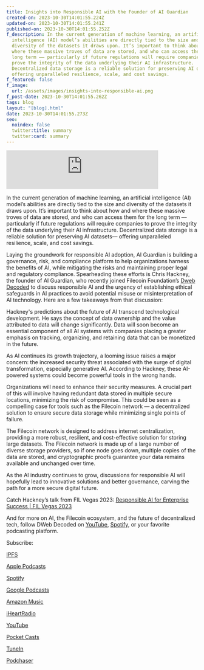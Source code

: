 ```yaml
---
title: Insights into Responsible AI with the Founder of AI Guardian
created-on: 2023-10-30T14:01:55.224Z
updated-on: 2023-10-30T14:01:55.241Z
published-on: 2023-10-30T14:01:55.252Z
f_description: In the current generation of machine learning, an artificial
  intelligence (AI) model’s abilities are directly tied to the size and
  diversity of the datasets it draws upon. It’s important to think about how and
  where these massive troves of data are stored, and who can access them for the
  long term –– particularly if future regulations will require companies to
  prove the integrity of the data underlying their AI infrastructure.
  Decentralized data storage is a reliable solution for preserving AI datasets––
  offering unparalleled resilience, scale, and cost savings.
f_featured: false
f_image:
  url: /assets/images/insights-into-responsible-ai.png
f_post-date: 2023-10-30T14:01:55.262Z
tags: blog
layout: "[blog].html"
date: 2023-10-30T14:01:55.273Z
seo:
  noindex: false
  twitter:title: summary
  twitter:card: summary
---
```

**<iframe src="https://podcasters.spotify.com/pod/show/filecoin-foundation/embed/episodes/The-Moral-Compass-of-AI-with-Chris-Hackney--DWeb-Decoded-16-e2a2j0l" height="102px" width="400px" frameborder="0" scrolling="no"></iframe>**

In the current generation of machine learning, an artificial intelligence (AI) model’s abilities are directly tied to the size and diversity of the datasets it draws upon. It’s important to think about how and where these massive troves of data are stored, and who can access them for the long term –– particularly if future regulations will require companies to prove the integrity of the data underlying their AI infrastructure. Decentralized data storage is a reliable solution for preserving AI datasets–– offering unparalleled resilience, scale, and cost savings. 

Laying the groundwork for responsible AI adoption, AI Guardian is building a governance, risk, and compliance platform to help organizations harness the benefits of AI, while mitigating the risks and maintaining proper legal and regulatory compliance. Spearheading these efforts is Chris Hackney, the founder of AI Guardian, who recently joined Filecoin Foundation’s [Dweb Decoded](https://www.youtube.com/playlist?list=PLp3zrT1ewY0micCUXk2G1B1-ukbpuclJy) to discuss responsible AI and the urgency of establishing ethical safeguards in AI practices to avoid potential misuse or misinterpretation of AI technology. Here are a few takeaways from that discussion:

Hackney's predictions about the future of AI transcend technological development. He says the concept of data ownership and the value attributed to data will change significantly. Data will soon become an essential component of all AI systems with companies placing a greater emphasis on tracking, organizing, and retaining data that can be monetized in the future.

As AI continues its growth trajectory, a looming issue raises a major concern: the increased security threat associated with the surge of digital transformation, especially generative AI. According to Hackney, these AI-powered systems could become powerful tools in the wrong hands. 

Organizations will need to enhance their security measures. A crucial part of this will involve having redundant data stored in multiple secure locations, minimizing the risk of compromise. This could be seen as a compelling case for tools such as the Filecoin network — a decentralized solution to ensure secure data storage while minimizing single points of failure. 

The Filecoin network is designed to address internet centralization, providing a more robust, resilient, and cost-effective solution for storing large datasets. The Filecoin network is made up of a large number of diverse storage providers, so if one node goes down, multiple copies of the data are stored, and cryptographic proofs guarantee your data remains available and unchanged over time.

As the AI industry continues to grow, discussions for responsible AI will hopefully lead to innovative solutions and better governance, carving the path for a more secure digital future.

Catch Hackney’s talk from FIL Vegas 2023: [Responsible AI for Enterprise Success | FIL Vegas 2023](https://www.youtube.com/watch?v=VDJkwH-EjVU&list=PLp3zrT1ewY0l6mwL6ymdwHapRHmSbbVAO&index=2)

And for more on AI, the Filecoin ecosystem, and the future of decentralized tech, follow DWeb Decoded on [YouTube](https://www.youtube.com/playlist?list=PLp3zrT1ewY0micCUXk2G1B1-ukbpuclJy), [Spotify](https://open.spotify.com/show/5GPjDV4AVv7xwmg0ByySac?si=af7b9bf4b2994237), or your favorite podcasting platform.

Subscribe:

[IPFS](https://ipfspodcasting.net/Feed/454/DWebDecoded)

[Apple Podcasts](https://podcasts.apple.com/us/podcast/dweb-decoded/id1702936954)

[Spotify](https://open.spotify.com/show/5GPjDV4AVv7xwmg0ByySac?si=af7b9bf4b2994237)

[Google Podcasts](https://podcasts.google.com/feed/aHR0cHM6Ly9hbmNob3IuZm0vcy9lNmIzZDQwNC9wb2RjYXN0L3Jzcw)

[Amazon Music](https://music.amazon.com/podcasts/2dcdde2f-be5c-41e6-bd0d-dc09adf27894/dweb-decoded)

[iHeartRadio](https://iheart.com/podcast/120429254/)

[YouTube](https://www.youtube.com/playlist?list=PLp3zrT1ewY0micCUXk2G1B1-ukbpuclJy)

[Pocket Casts](https://pca.st/50sgk357)

[TuneIn](https://tunein.com/podcasts/Technology-Podcasts/DWeb-Decoded-p3766841/)

[Podchaser](https://www.podchaser.com/podcasts/dweb-decoded-5433303)